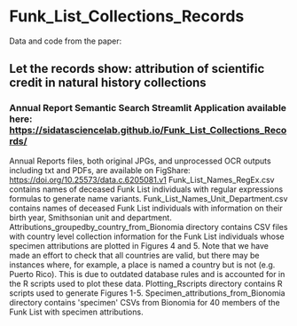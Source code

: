 # Funk_List_Collections_Records
Data and code from the paper: 
## Let the records show: attribution of scientific credit in natural history collections
### Annual Report Semantic Search Streamlit Application available here: https://sidatasciencelab.github.io/Funk_List_Collections_Records/
Annual Reports files, both original JPGs, and unprocessed OCR outputs including txt and PDFs, are available on FigShare: https://doi.org/10.25573/data.c.6205081.v1
Funk_List_Names_RegEx.csv contains names of deceased Funk List individuals with regular expressions formulas to generate name variants.
Funk_List_Names_Unit_Department.csv contains names of deceased Funk List individuals with information on their birth year, Smithsonian unit and department.
Attributions_groupedby_country_from_Bionomia directory contains CSV files with country level collection information for the Funk List individuals whose specimen attributions are plotted in Figures 4 and 5. Note that we have made an effort to check that all countries are valid, but there may be instances where, for example, a place is named a country but is not (e.g. Puerto Rico). This is due to outdated database rules and is accounted for in the R scripts used to plot these data.
Plotting_Rscripts directory contains R scripts used to generate Figures 1-5.
Specimen_attributions_from_Bionomia directory contains 'specimen' CSVs from Bionomia for 40 members of the Funk List with specimen attributions.

